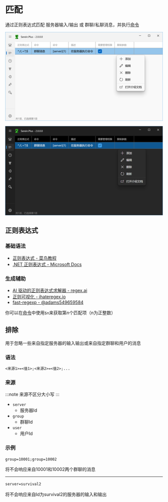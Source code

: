 # 匹配

通过正则表达式匹配 服务器输入/输出 或 群聊/私聊消息，并执行[命令](./command)

![匹配](./match.png#light)

![匹配](./match_dark.png#dark)

## 正则表达式

### 基础语法

- [正则表达式 - 菜鸟教程](https://www.runoob.com/regexp/regexp-tutorial.html)  
- [.NET 正则表达式 - Microsoft Docs](https://learn.microsoft.com/zh-cn/dotnet/standard/base-types/regular-expressions)

### 生成辅助

- [AI 驱动的正则表达式求解器 - regex.ai](https://regex.ai/)  
- [正则可视化 - ihateregex.io](https://ihateregex.io/playground)  
- [fast-regexp - @adams549659584](https://adams549659584.github.io/fast-regexp/)  

你可以在[命令](./command)中使用`$n`来获取第n个匹配项（n为正整数）

## 排除

用于忽略一些来自指定服务器的输入输出或来自指定群聊和用户的消息

### 语法

```txt
<来源1>=<值1>;<来源2>=<值2>;...
```

### 来源

:::note
来源不区分大小写
:::

- `server`
  - 服务器Id
- `group`
  - 群聊Id
- `user`
  - 用户Id

### 示例

```txt
group=10001;group=10002
```

将不会响应来自10001和10002两个群聊的消息

---

```txt
server=survival2
```

将不会响应来自Id为survival2的服务器的输入和输出
